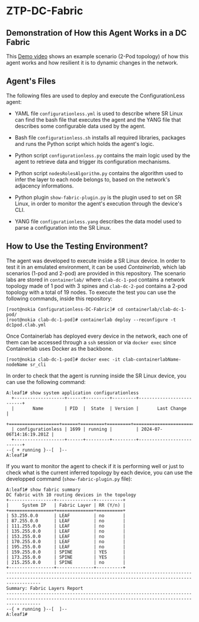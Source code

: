 # ZTP-DC-Fabric

## Demonstration of How this Agent Works in a DC Fabric
This [Demo video](https://youtu.be/_9rLhn5GWy4) shows an example scenario (2-Pod topology) of how this agent works and how resilient it is to dynamic changes in the network.

## Agent's Files
The following files are used to deploy and execute the ConfigurationLess agent:

- YAML file `configurationless.yml` is used to describe where SR Linux can find the bash file that executes the agent and the YANG file that describes some configurable data used by the agent.

- Bash file `configurationless.sh` installs all required libraries, packages and runs the Python script which holds the agent's logic.

- Python script `configurationless.py` contains the main logic used by the agent to retrieve data and trigger its configuration mechanisms.

- Python script `nodesRolesAlgorithm.py` contains the algorithm used to infer the layer to each node belongs to, based on the network's adjacency informations.

- Python plugin `show-fabric-plugin.py` is the plugin used to set on SR Linux, in order to monitor the agent's execution through the device's CLI.

- YANG file `configurationless.yang` describes the data model used to parse a configuration into the SR Linux.

## How to Use the Testing Environment?
The agent was developed to execute inside a SR Linux device. In order to test it in an emulated environment, it can be used *Containerlab*, which lab scenarios (1-pod and 2-pod) are provided in this repository. The scenario labs are stored in `containerlab/` where `clab-dc-1-pod` contains a network topology made of 1 pod with 3 spines and `clab-dc-2-pod` contains a 2-pod topology with a total of 19 nodes. To execute the test you can use the following commands, inside this repository:
```
[root@nokia Configurationless-DC-Fabric]# cd containerlab/clab-dc-1-pod/
[root@nokia clab-dc-1-pod]# containerlab deploy --reconfigure -t dc1pod.clab.yml
```
Once Containerlab has deployed every device in the network, each one of them can be accessed through a `ssh` session or via `docker exec` since Containerlab uses Docker as the backbone.
```
[root@nokia clab-dc-1-pod]# docker exec -it clab-containerlabName-nodeName sr_cli
```

In order to check that the agent is running inside the SR Linux device, you can use the following command:
```
A:leaf1# show system application configurationless
  +-------------------+------+---------+---------+--------------------------+
  |       Name        | PID  |  State  | Version |       Last Change        |
  +===================+======+=========+=========+==========================+
  | configurationless | 1699 | running |         | 2024-07-06T14:16:19.201Z |
  +-------------------+------+---------+---------+--------------------------+
--{ + running }--[  ]--
A:leaf1#
```

If you want to monitor the agent to check if it is performing well or just to check what is the current inferred topology by each device, you can use the developped command (`show-fabric-plugin.py` file):
```
A:leaf1# show fabric summary
DC fabric with 10 routing devices in the topology
+-----------------+--------------+----------+
|     System IP   | Fabric Layer | RR (Y/n) |
+=================+==============+==========+
| 53.255.0.0      | LEAF         | no       |
| 87.255.0.0      | LEAF         | no       |
| 111.255.0.0     | LEAF         | no       |
| 135.255.0.0     | LEAF         | no       |
| 153.255.0.0     | LEAF         | no       |
| 170.255.0.0     | LEAF         | no       |
| 195.255.0.0     | LEAF         | no       |
| 159.255.0.0     | SPINE        | YES      |
| 173.255.0.0     | SPINE        | YES      |
| 215.255.0.0     | SPINE        | no       |
+-----------------+--------------+----------+
---------------------------------------------------------------------------------------------------------------------------------------------------------
Summary: Fabric Layers Report
---------------------------------------------------------------------------------------------------------------------------------------------------------
--{ + running }--[  ]--
A:leaf1#
```
